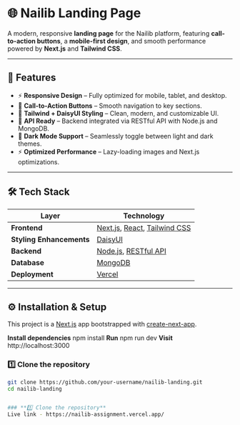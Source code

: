 # 🌐 Nailib Landing Page

A modern, responsive **landing page** for the Nailib platform, featuring **call-to-action buttons**, a **mobile-first design**, and smooth performance powered by **Next.js** and **Tailwind CSS**.

---

## 🚀 Features
- ⚡ **Responsive Design** – Fully optimized for mobile, tablet, and desktop.  
- 🎯 **Call-to-Action Buttons** – Smooth navigation to key sections.  
- 🎨 **Tailwind + DaisyUI Styling** – Clean, modern, and customizable UI.  
- 🔗 **API Ready** – Backend integrated via RESTful API with Node.js and MongoDB.  
- 🌙 **Dark Mode Support** – Seamlessly toggle between light and dark themes.  
- ⚡ **Optimized Performance** – Lazy-loading images and Next.js optimizations.  

---

## 🛠️ Tech Stack

| Layer | Technology |
|--------|------------|
| **Frontend** | [Next.js](https://nextjs.org), [React](https://react.dev), [Tailwind CSS](https://tailwindcss.com) |
| **Styling Enhancements** | [DaisyUI](https://daisyui.com) |
| **Backend** | [Node.js](https://nodejs.org), [RESTful API](https://restfulapi.net) |
| **Database** | [MongoDB](https://www.mongodb.com) |
| **Deployment** | [Vercel](https://vercel.com) |

---

## ⚙️ Installation & Setup

This project is a [Next.js](https://nextjs.org) app bootstrapped with [create-next-app](https://nextjs.org/docs/app/api-reference/cli/create-next-app).

**Install dependencies** npm install
**Run** npm run dev
**Visit** http://localhost:3000


### **1️⃣ Clone the repository**
```bash
git clone https://github.com/your-username/nailib-landing.git
cd nailib-landing


### **1️⃣ Clone the repository**
Live link - https://nailib-assignment.vercel.app/
